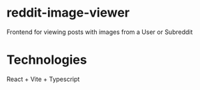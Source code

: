 # reddit-image-viewer

Frontend for viewing posts with images from a User or Subreddit

# Technologies
React + Vite + Typescript